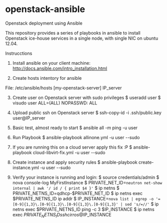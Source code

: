 openstack-ansible
=================

Openstack deployment using Ansible

This repository provides a series of playbooks in ansible to install Openstack ice-house services
in a single node, with single NIC on ubuntu 12.04.

Instrucctions

1. Install ansible on your client machine:
http://docs.ansible.com/intro_installation.html
 
2. Create hosts intentory for ansible

File: /etc/ansible/hosts
[my-openstack-server]
IP_server

3. Create user on Openstack server with sudo privileges
$ useradd user
$ visudo
 user        ALL=(ALL)       NOPASSWD: ALL

4. Upload public ssh on Openstack server
$ ssh-copy-id -i .ssh/public.key user@IP_server

5. Basic test, almost ready to start
$ ansible all -m ping -u user

6. Run Playbook 
$ ansible-playbook allinone.yml -u user --sudo

7. If you are running this on a cloud server apply this fix :P
$ ansible-playbook cloud-libvirt-fix.yml -u user --sudo

8. Create instance and apply security rules
$ ansible-playbook create-instance.yml -u user --sudo

9. Verify your instance is running and login:
$ source credentials/admin
$ nova console-log MyFirstInstance
$ PRIVATE_NET_ID=`neutron net-show internal | awk '/ id / { print $4 }'`
$ ip netns
$ PRIVATE_NETNS_ID=qdhcp-$PRIVATE_NET_ID
$ ip netns exec $PRIVATE_NETNS_ID ip addr
$ IP_INSTANCE=`nova list | egrep -o '=[0-9]{1,3}\.[0-9]{1,3}\.[0-9]{1,3}\.[0-9]{1,3}' | sed 's/=//'`
$ ip netns exec $PRIVATE_NETNS_ID ping -c 3 $IP_INSTANCE
$ ip netns exec $PRIVATE_NETNS_ID ssh cirros@$IP_INSTANCE
